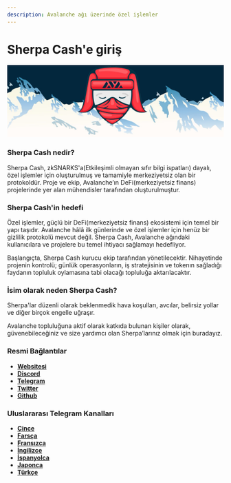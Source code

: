 ```yaml
---
description: Avalanche ağı üzerinde özel işlemler
---
```


# Sherpa Cash'e giriş

![](.gitbook/assets/sherpa_banner.jpeg)

### Sherpa Cash nedir?

Sherpa Cash, zkSNARKS'a\(Etkileşimli olmayan sıfır bilgi ispatları\) dayalı, özel işlemler için oluşturulmuş ve tamamiyle merkeziyetsiz olan bir protokoldür. Proje ve ekip, Avalanche’ın DeFi\(merkeziyetsiz finans\) projelerinde yer alan mühendisler tarafından oluşturulmuştur.

### Sherpa Cash'in hedefi

Özel işlemler, güçlü bir DeFi\(merkeziyetsiz finans\) ekosistemi için temel bir yapı taşıdır. Avalanche hâlâ ilk günlerinde ve özel işlemler için henüz bir gizlilik protokolü mevcut değil. Sherpa Cash, Avalanche ağındaki kullanıcılara ve projelere bu temel ihtiyacı sağlamayı hedefliyor.

Başlangıçta, Sherpa Cash kurucu ekip tarafından yönetilecektir. Nihayetinde projenin kontrolü; günlük operasyonların, iş stratejisinin ve tokenın sağladığı faydanın topluluk oylamasına tabi olacağı topluluğa aktarılacaktır.

### İsim olarak neden Sherpa Cash?

Sherpa'lar düzenli olarak beklenmedik hava koşulları, avcılar, belirsiz yollar ve diğer birçok engelle uğraşır.

Avalanche topluluğuna aktif olarak katkıda bulunan kişiler olarak, güvenebileceğiniz ve size yardımcı olan Sherpa’larınız olmak için buradayız.

### Resmi Bağlantılar

* [**Websitesi**](https://sherpa.cash)
* [**Discord**](https://discord.com/invite/8bWeGSB4Zx)
* [**Telegram**](https://t.me/sherpacash)
* [**Twitter**](https://twitter.com/sherpa_cash)
* [**Github**](https://github.com/Sherpa-Cash)

### Uluslararası Telegram Kanalları

* [**Çince**](https://t.me/sherpa_cash_cn)
* [**Farsça**](https://t.me/sherpa_cash_persian)
* [**Fransızca**](https://t.me/sherpa_cash_fr)
* [**İngilizce**](https://t.me/sherpa_cash)
* [**İspanyolca**](https://t.me/sherpa_cash_spanish)
* [**Japonca**](https://t.me/sherpa_cash_jp)
* [**Türkçe**](https://t.me/sherpa_cash_turkey)
